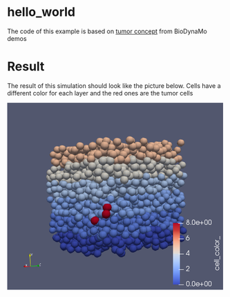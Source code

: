 # hello_world
The code of this example is based on [tumor concept](https://github.com/BioDynaMo/biodynamo/tree/master/demo/tumor_concept) from BioDynaMo demos
# Result
The result of this simulation should look like the picture below.
Cells have a different color for each layer and the red ones are the tumor cells

![Tumor Simulation](screenshot.png)
